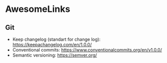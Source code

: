 # AwesomeLinks

## Git 
- Keep changelog (standart for change log): https://keepachangelog.com/en/1.0.0/
- Conventional commits: https://www.conventionalcommits.org/en/v1.0.0/
- Semantic versioning: https://semver.org/